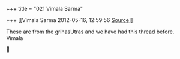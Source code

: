 +++
title = "021 Vimala Sarma"

+++
[[Vimala Sarma	2012-05-16, 12:59:56 [Source](https://groups.google.com/g/samskrita/c/8Hv-H-KScAo)]]



These are from the grihasUtras and we have had this thread before.  
Vimala



